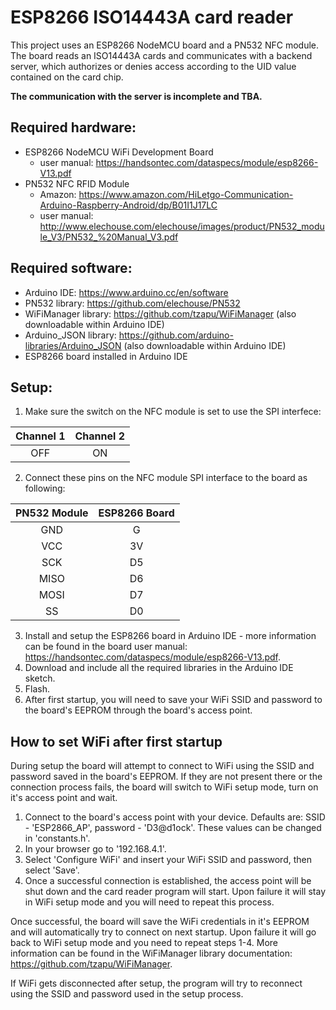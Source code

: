 # ESP8266 ISO14443A card reader

This project uses an ESP8266 NodeMCU board and a PN532 NFC module. The board reads an ISO14443A cards and communicates with a backend server, which authorizes or denies access according to the UID value contained on the card chip.

**The communication with the server is incomplete and TBA.**

## Required hardware:
- ESP8266 NodeMCU WiFi Development Board
   - user manual: https://handsontec.com/dataspecs/module/esp8266-V13.pdf
- PN532 NFC RFID Module
  - Amazon: https://www.amazon.com/HiLetgo-Communication-Arduino-Raspberry-Android/dp/B01I1J17LC
  - user manual: http://www.elechouse.com/elechouse/images/product/PN532_module_V3/PN532_%20Manual_V3.pdf

## Required software:
- Arduino IDE: https://www.arduino.cc/en/software
- PN532 library: https://github.com/elechouse/PN532
- WiFiManager library: https://github.com/tzapu/WiFiManager (also downloadable within Arduino IDE)
- Arduino_JSON library: https://github.com/arduino-libraries/Arduino_JSON (also downloadable within Arduino IDE)
- ESP8266 board installed in Arduino IDE

## Setup:
1. Make sure the switch on the NFC module is set to use the SPI interfece:
   
| Channel 1 | Channel 2 |
|:---------:|:---------:|
| OFF       | ON        |

2. Connect these pins on the NFC module SPI interface to the board as following:

| PN532 Module | ESP8266 Board |
|:------------:|:-------------:|
| GND          | G             |
| VCC          | 3V            |
| SCK          | D5            |
| MISO         | D6            |
| MOSI         | D7            |
| SS           | D0            |

3. Install and setup the ESP8266 board in Arduino IDE - more information can be found in the board user manual: https://handsontec.com/dataspecs/module/esp8266-V13.pdf.
4. Download and include all the required libraries in the Arduino IDE sketch.
5. Flash.
6. After first startup, you will need to save your WiFi SSID and password to the board's EEPROM through the board's access point.

## How to set WiFi after first startup
During setup the board will attempt to connect to WiFi using the SSID and password saved in the board's EEPROM. If they are not present there or the connection process fails, the board will switch to WiFi setup mode, turn on it's access point and wait.

1. Connect to the board's access point with your device. Defaults are: SSID - 'ESP2866_AP', password - 'D3@d1ock'. These values can be changed in 'constants.h'.
2. In your browser go to '192.168.4.1'.
3. Select 'Configure WiFi' and insert your WiFi SSID and password, then select 'Save'.
4. Once a successful connection is established, the access point will be shut down and the card reader program will start. Upon failure it will stay in WiFi setup mode and you will need to repeat this process.

Once successful, the board will save the WiFi credentials in it's EEPROM and will automatically try to connect on next startup. Upon failure it will go back to WiFi setup mode and you need to repeat steps 1-4. More information can be found in the WiFiManager library documentation: https://github.com/tzapu/WiFiManager.

If WiFi gets disconnected after setup, the program will try to reconnect using the SSID and password used in the setup process.
